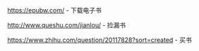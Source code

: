 https://epubw.com/ - 下载电子书

http://www.queshu.com/jianlou/ - 捡漏书

https://www.zhihu.com/question/20117828?sort=created - 买书